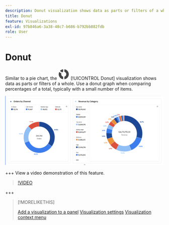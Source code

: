 ```yaml
---
description: Donut visualization shows data as parts or filters of a whole.
title: Donut
feature: Visualizations
exl-id: 97b846a6-3a38-48c7-b686-b792bb882fdb
role: User
---
```

# Donut

Similar to a pie chart, the ![GraphDonut](/help/assets/icons/GraphDonut.svg) [!UICONTROL Donut] visualization shows data as parts or filters of a whole. Use a donut graph when comparing percentages of a total, typically with a small number of items.

![A Donut chart showing data as parts or filters of a whole.](assets/donut.png)

+++ View a video demonstration of this feature.

>[!VIDEO](https://video.tv.adobe.com/v/23989/?quality=12)

+++

>[!MORELIKETHIS]
>
>[Add a visualization to a panel](/help/analysis-workspace/visualizations/freeform-analysis-visualizations.md#add-visualizations-to-a-panel)
>[Visualization settings](/help/analysis-workspace/visualizations/freeform-analysis-visualizations.md#settings)
>[Visualization context menu](/help/analysis-workspace/visualizations/freeform-analysis-visualizations.md#context-menu)
>

